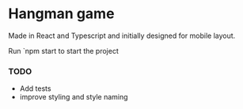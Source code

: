 # Hangman game
Made in React and Typescript and initially designed for mobile layout.


Run `npm start to start the project

### TODO
* Add tests
* improve styling and style naming